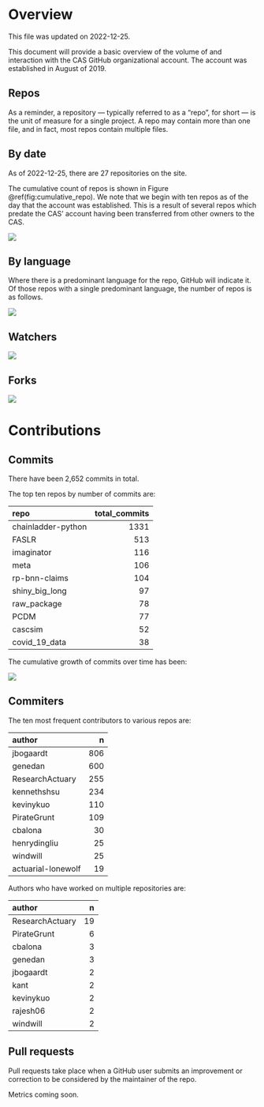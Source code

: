 # Overview

This file was updated on 2022-12-25.

This document will provide a basic overview of the volume of and
interaction with the CAS GitHub organizational account. The account was
established in August of 2019.

## Repos

As a reminder, a repository — typically referred to as a “repo”, for
short — is the unit of measure for a single project. A repo may contain
more than one file, and in fact, most repos contain multiple files.

## By date

As of 2022-12-25, there are 27 repositories on the site.

The cumulative count of repos is shown in Figure
@ref(fig:cumulative\_repo). We note that we begin with ten repos as of
the day that the account was established. This is a result of several
repos which predate the CAS’ account having been transferred from other
owners to the CAS.

![](core_metrics_files/figure-markdown_strict/cumulative_repo-1.png)

## By language

Where there is a predominant language for the repo, GitHub will indicate
it. Of those repos with a single predominant language, the number of
repos is as follows.

![](core_metrics_files/figure-markdown_strict/unnamed-chunk-5-1.png)

## Watchers

![](core_metrics_files/figure-markdown_strict/unnamed-chunk-6-1.png)

<!--
## Stars


-->

## Forks

![](core_metrics_files/figure-markdown_strict/unnamed-chunk-8-1.png)

<!-- Maybe add some stuff about words in the description or some shit. -->

# Contributions

## Commits

There have been 2,652 commits in total.

The top ten repos by number of commits are:

<table>
<thead>
<tr class="header">
<th style="text-align: left;">repo</th>
<th style="text-align: right;">total_commits</th>
</tr>
</thead>
<tbody>
<tr class="odd">
<td style="text-align: left;">chainladder-python</td>
<td style="text-align: right;">1331</td>
</tr>
<tr class="even">
<td style="text-align: left;">FASLR</td>
<td style="text-align: right;">513</td>
</tr>
<tr class="odd">
<td style="text-align: left;">imaginator</td>
<td style="text-align: right;">116</td>
</tr>
<tr class="even">
<td style="text-align: left;">meta</td>
<td style="text-align: right;">106</td>
</tr>
<tr class="odd">
<td style="text-align: left;">rp-bnn-claims</td>
<td style="text-align: right;">104</td>
</tr>
<tr class="even">
<td style="text-align: left;">shiny_big_long</td>
<td style="text-align: right;">97</td>
</tr>
<tr class="odd">
<td style="text-align: left;">raw_package</td>
<td style="text-align: right;">78</td>
</tr>
<tr class="even">
<td style="text-align: left;">PCDM</td>
<td style="text-align: right;">77</td>
</tr>
<tr class="odd">
<td style="text-align: left;">cascsim</td>
<td style="text-align: right;">52</td>
</tr>
<tr class="even">
<td style="text-align: left;">covid_19_data</td>
<td style="text-align: right;">38</td>
</tr>
</tbody>
</table>

The cumulative growth of commits over time has been:

![](core_metrics_files/figure-markdown_strict/unnamed-chunk-12-1.png)

<!-- Show commits over time for each repo separately. 

![](core_metrics_files/figure-markdown_strict/unnamed-chunk-13-1.png)

![](core_metrics_files/figure-markdown_strict/unnamed-chunk-14-1.png)


![](core_metrics_files/figure-markdown_strict/unnamed-chunk-15-1.png)

```
## <ggproto object: Class FacetWrap, Facet, gg>
##     compute_layout: function
##     draw_back: function
##     draw_front: function
##     draw_labels: function
##     draw_panels: function
##     finish_data: function
##     init_scales: function
##     map_data: function
##     params: list
##     setup_data: function
##     setup_params: function
##     shrink: TRUE
##     train_scales: function
##     vars: function
##     super:  <ggproto object: Class FacetWrap, Facet, gg>
```


-->

## Commiters

The ten most frequent contributors to various repos are:

<table>
<thead>
<tr class="header">
<th style="text-align: left;">author</th>
<th style="text-align: right;">n</th>
</tr>
</thead>
<tbody>
<tr class="odd">
<td style="text-align: left;">jbogaardt</td>
<td style="text-align: right;">806</td>
</tr>
<tr class="even">
<td style="text-align: left;">genedan</td>
<td style="text-align: right;">600</td>
</tr>
<tr class="odd">
<td style="text-align: left;">ResearchActuary</td>
<td style="text-align: right;">255</td>
</tr>
<tr class="even">
<td style="text-align: left;">kennethshsu</td>
<td style="text-align: right;">234</td>
</tr>
<tr class="odd">
<td style="text-align: left;">kevinykuo</td>
<td style="text-align: right;">110</td>
</tr>
<tr class="even">
<td style="text-align: left;">PirateGrunt</td>
<td style="text-align: right;">109</td>
</tr>
<tr class="odd">
<td style="text-align: left;">cbalona</td>
<td style="text-align: right;">30</td>
</tr>
<tr class="even">
<td style="text-align: left;">henrydingliu</td>
<td style="text-align: right;">25</td>
</tr>
<tr class="odd">
<td style="text-align: left;">windwill</td>
<td style="text-align: right;">25</td>
</tr>
<tr class="even">
<td style="text-align: left;">actuarial-lonewolf</td>
<td style="text-align: right;">19</td>
</tr>
</tbody>
</table>

Authors who have worked on multiple repositories are:

<table>
<thead>
<tr class="header">
<th style="text-align: left;">author</th>
<th style="text-align: right;">n</th>
</tr>
</thead>
<tbody>
<tr class="odd">
<td style="text-align: left;">ResearchActuary</td>
<td style="text-align: right;">19</td>
</tr>
<tr class="even">
<td style="text-align: left;">PirateGrunt</td>
<td style="text-align: right;">6</td>
</tr>
<tr class="odd">
<td style="text-align: left;">cbalona</td>
<td style="text-align: right;">3</td>
</tr>
<tr class="even">
<td style="text-align: left;">genedan</td>
<td style="text-align: right;">3</td>
</tr>
<tr class="odd">
<td style="text-align: left;">jbogaardt</td>
<td style="text-align: right;">2</td>
</tr>
<tr class="even">
<td style="text-align: left;">kant</td>
<td style="text-align: right;">2</td>
</tr>
<tr class="odd">
<td style="text-align: left;">kevinykuo</td>
<td style="text-align: right;">2</td>
</tr>
<tr class="even">
<td style="text-align: left;">rajesh06</td>
<td style="text-align: right;">2</td>
</tr>
<tr class="odd">
<td style="text-align: left;">windwill</td>
<td style="text-align: right;">2</td>
</tr>
</tbody>
</table>

## Pull requests

Pull requests take place when a GitHub user submits an improvement or
correction to be considered by the maintainer of the repo.

Metrics coming soon.
